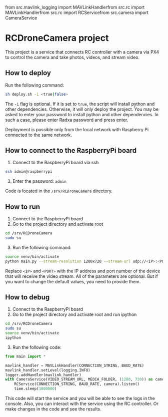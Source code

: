 from src.mavlink_logging import MAVLinkHandlerfrom src.rc import MAVLinkHandlerfrom src.rc import RCServicefrom src.camera import CameraService

# RCDroneCamera project

This project is a service that connects RC controller with a camera via PX4 to control the camera and take photos,
videos, and stream video.

## How to deploy

Run the following command:

```bash
sh deploy.sh -i <true|false>
```

The `-i` flag is optional. If it is set to `true`, the script will install python and other dependencies. Otherwise, it
will only deploy the project.
You may be asked to enter your password to install python and other dependencies. In such a case, please enter Radxa
password and press enter.

Deployment is possible only from the local network with Raspberry Pi connected to the same network.

## How to connect to the RaspberryPi board

1. Connect to the RaspberryPi board via ssh

```bash
ssh admin@raspberrypi
```

3. Enter the password: `admin`

Code is located in the `/srv/RCDroneCamera` directory.

## How to run

1. Connect to the RaspberryPi board
2. Go to the project directory and activate root

```bash
cd /srv/RCDroneCamera
sudo su
```

3. Run the following command:

```bash
source venv/bin/activate
python main.py --stream-resolution 1280x720 --stream-url udp://<IP>:<PORT> --media-folder /srv/samba/shared --drone-connection /dev/serial0 --drone-baud-rate 921600
```

Replace `<IP>` and `<PORT>` with the IP address and port number of the device that will receive the video stream.
All of the parameters are optional. But if you want to change the default values, you need to provide them.

## How to debug

1. Connect to the RaspberryPi board
2. Go to the project directory and activate root and run ipython

```bash
cd /srv/RCDroneCamera
sudo su
source venv/bin/activate
ipython
```

3. Run the following code:

```python
from main import *

mavlink_handler = MAVLinkHandler(CONNECTION_STRING, BAUD_RATE)
mavlink_handler.setLevel(logging.INFO)
logger.addHandler(mavlink_handler)
with CameraService(VIDEO_STREAM_URL, MEDIA_FOLDER, (1280, 720)) as camera:
    RCService(CONNECTION_STRING, BAUD_RATE, camera).listen()
    time.sleep(1000000)
```

This code will start the service and you will be able to see the logs in the console. Also, you can interact with the
service using the RC controller. Or make changes in the code and see the results.
